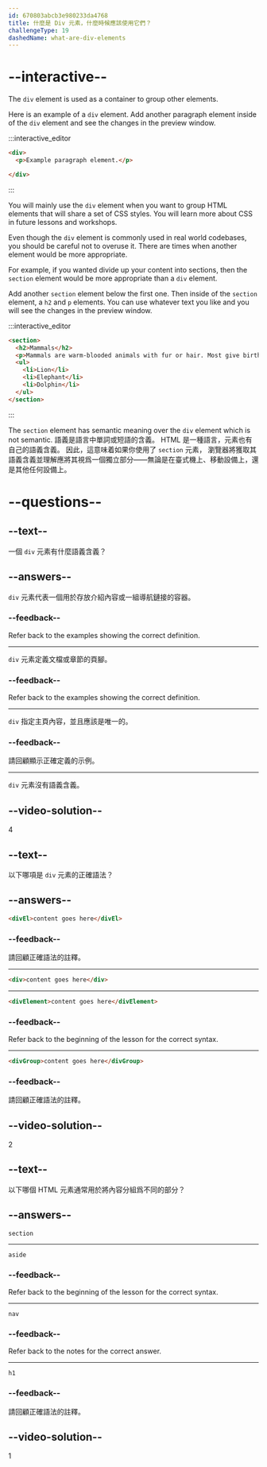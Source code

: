 ```yaml
---
id: 670803abcb3e980233da4768
title: 什麼是 Div 元素，什麼時候應該使用它們？
challengeType: 19
dashedName: what-are-div-elements
---
```


# --interactive--

The `div` element is used as a container to group other elements.

Here is an example of a `div` element. Add another paragraph element inside of the `div` element and see the changes in the preview window.

:::interactive_editor

```html
<div>
  <p>Example paragraph element.</p>

</div>
```

:::

You will mainly use the `div` element when you want to group HTML elements that will share a set of CSS styles. You will learn more about CSS in future lessons and workshops.

Even though the `div` element is commonly used in real world codebases, you should be careful not to overuse it. There are times when another element would be more appropriate.

For example, if you wanted divide up your content into sections, then the `section` element would be more appropriate than a `div` element.

Add another `section` element below the first one. Then inside of the `section` element, a `h2` and `p` elements. You can use whatever text you like and you will see the changes in the preview window.

:::interactive_editor

```html
<section>
  <h2>Mammals</h2>
  <p>Mammals are warm-blooded animals with fur or hair. Most give birth to live young.</p>
  <ul>
    <li>Lion</li>
    <li>Elephant</li>
    <li>Dolphin</li>
  </ul>
</section>
```

:::

The `section` element has semantic meaning over the `div` element which is not semantic. 語義是語言中單詞或短語的含義。 HTML 是一種語言，元素也有自己的語義含義。 因此，這意味着如果你使用了 `section` 元素， 瀏覽器將獲取其語義含義並理解應將其視爲一個獨立部分——無論是在臺式機上、移動設備上，還是其他任何設備上。 

# --questions--

## --text--

一個 `div` 元素有什麼語義含義？

## --answers--

`div` 元素代表一個用於存放介紹內容或一組導航鏈接的容器。

### --feedback--

Refer back to the examples showing the correct definition.

---

`div` 元素定義文檔或章節的頁腳。

### --feedback--

Refer back to the examples showing the correct definition.

---

`div` 指定主頁內容，並且應該是唯一的。

### --feedback--

請回顧顯示正確定義的示例。

---

`div` 元素沒有語義含義。

## --video-solution--

4

## --text--

以下哪項是 `div` 元素的正確語法？

## --answers--

```html
<divEl>content goes here</divEl>
```

### --feedback--

請回顧正確語法的註釋。

---

```html
<div>content goes here</div>
```

---

```html
<divElement>content goes here</divElement>
```

### --feedback--

Refer back to the beginning of the lesson for the correct syntax.

---

```html
<divGroup>content goes here</divGroup>
```

### --feedback--

請回顧正確語法的註釋。

## --video-solution--

2

## --text--

以下哪個 HTML 元素通常用於將內容分組爲不同的部分？

## --answers--

`section`

---

`aside`

### --feedback--

Refer back to the beginning of the lesson for the correct syntax.

---

`nav`

### --feedback--

Refer back to the notes for the correct answer.

---

`h1`

### --feedback--

請回顧正確語法的註釋。

## --video-solution--

1
